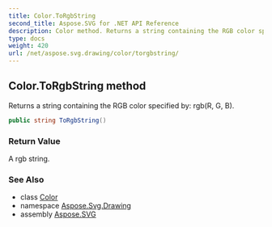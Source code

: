 ```yaml
---
title: Color.ToRgbString
second_title: Aspose.SVG for .NET API Reference
description: Color method. Returns a string containing the RGB color specified by rgbR G B
type: docs
weight: 420
url: /net/aspose.svg.drawing/color/torgbstring/
---
```

## Color.ToRgbString method

Returns a string containing the RGB color specified by: rgb(R, G, B).

```csharp
public string ToRgbString()
```

### Return Value

A rgb string.

### See Also

* class [Color](../)
* namespace [Aspose.Svg.Drawing](../../color/)
* assembly [Aspose.SVG](../../../)
